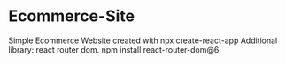# Ecommerce-Site
Simple Ecommerce Website
created with npx create-react-app
Additional library: react router dom. npm install react-router-dom@6
